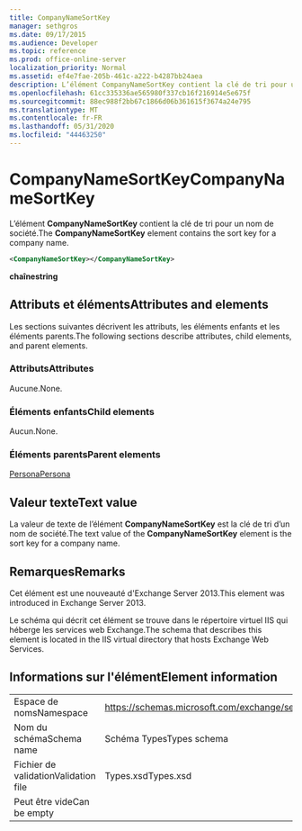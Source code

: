 ```yaml
---
title: CompanyNameSortKey
manager: sethgros
ms.date: 09/17/2015
ms.audience: Developer
ms.topic: reference
ms.prod: office-online-server
localization_priority: Normal
ms.assetid: ef4e7fae-205b-461c-a222-b4287bb24aea
description: L’élément CompanyNameSortKey contient la clé de tri pour un nom de société.
ms.openlocfilehash: 61cc335336ae565980f337cb16f216914e5e675f
ms.sourcegitcommit: 88ec988f2bb67c1866d06b361615f3674a24e795
ms.translationtype: MT
ms.contentlocale: fr-FR
ms.lasthandoff: 05/31/2020
ms.locfileid: "44463250"
---
```

# <a name="companynamesortkey"></a><span data-ttu-id="fda8d-103">CompanyNameSortKey</span><span class="sxs-lookup"><span data-stu-id="fda8d-103">CompanyNameSortKey</span></span>

<span data-ttu-id="fda8d-104">L’élément **CompanyNameSortKey** contient la clé de tri pour un nom de société.</span><span class="sxs-lookup"><span data-stu-id="fda8d-104">The **CompanyNameSortKey** element contains the sort key for a company name.</span></span> 
  
```XML
<CompanyNameSortKey></CompanyNameSortKey>
```

 <span data-ttu-id="fda8d-105">**chaîne**</span><span class="sxs-lookup"><span data-stu-id="fda8d-105">**string**</span></span>
## <a name="attributes-and-elements"></a><span data-ttu-id="fda8d-106">Attributs et éléments</span><span class="sxs-lookup"><span data-stu-id="fda8d-106">Attributes and elements</span></span>

<span data-ttu-id="fda8d-107">Les sections suivantes décrivent les attributs, les éléments enfants et les éléments parents.</span><span class="sxs-lookup"><span data-stu-id="fda8d-107">The following sections describe attributes, child elements, and parent elements.</span></span>
  
### <a name="attributes"></a><span data-ttu-id="fda8d-108">Attributs</span><span class="sxs-lookup"><span data-stu-id="fda8d-108">Attributes</span></span>

<span data-ttu-id="fda8d-109">Aucune.</span><span class="sxs-lookup"><span data-stu-id="fda8d-109">None.</span></span>
  
### <a name="child-elements"></a><span data-ttu-id="fda8d-110">Éléments enfants</span><span class="sxs-lookup"><span data-stu-id="fda8d-110">Child elements</span></span>

<span data-ttu-id="fda8d-111">Aucun.</span><span class="sxs-lookup"><span data-stu-id="fda8d-111">None.</span></span>
  
### <a name="parent-elements"></a><span data-ttu-id="fda8d-112">Éléments parents</span><span class="sxs-lookup"><span data-stu-id="fda8d-112">Parent elements</span></span>

[<span data-ttu-id="fda8d-113">Persona</span><span class="sxs-lookup"><span data-stu-id="fda8d-113">Persona</span></span>](persona.md)
  
## <a name="text-value"></a><span data-ttu-id="fda8d-114">Valeur texte</span><span class="sxs-lookup"><span data-stu-id="fda8d-114">Text value</span></span>

<span data-ttu-id="fda8d-115">La valeur de texte de l’élément **CompanyNameSortKey** est la clé de tri d’un nom de société.</span><span class="sxs-lookup"><span data-stu-id="fda8d-115">The text value of the **CompanyNameSortKey** element is the sort key for a company name.</span></span> 
  
## <a name="remarks"></a><span data-ttu-id="fda8d-116">Remarques</span><span class="sxs-lookup"><span data-stu-id="fda8d-116">Remarks</span></span>

<span data-ttu-id="fda8d-117">Cet élément est une nouveauté d'Exchange Server 2013.</span><span class="sxs-lookup"><span data-stu-id="fda8d-117">This element was introduced in Exchange Server 2013.</span></span>
  
<span data-ttu-id="fda8d-118">Le schéma qui décrit cet élément se trouve dans le répertoire virtuel IIS qui héberge les services web Exchange.</span><span class="sxs-lookup"><span data-stu-id="fda8d-118">The schema that describes this element is located in the IIS virtual directory that hosts Exchange Web Services.</span></span>
  
## <a name="element-information"></a><span data-ttu-id="fda8d-119">Informations sur l'élément</span><span class="sxs-lookup"><span data-stu-id="fda8d-119">Element information</span></span>

|||
|:-----|:-----|
|<span data-ttu-id="fda8d-120">Espace de noms</span><span class="sxs-lookup"><span data-stu-id="fda8d-120">Namespace</span></span>  <br/> |https://schemas.microsoft.com/exchange/services/2006/types  <br/> |
|<span data-ttu-id="fda8d-121">Nom du schéma</span><span class="sxs-lookup"><span data-stu-id="fda8d-121">Schema name</span></span>  <br/> |<span data-ttu-id="fda8d-122">Schéma Types</span><span class="sxs-lookup"><span data-stu-id="fda8d-122">Types schema</span></span>  <br/> |
|<span data-ttu-id="fda8d-123">Fichier de validation</span><span class="sxs-lookup"><span data-stu-id="fda8d-123">Validation file</span></span>  <br/> |<span data-ttu-id="fda8d-124">Types.xsd</span><span class="sxs-lookup"><span data-stu-id="fda8d-124">Types.xsd</span></span>  <br/> |
|<span data-ttu-id="fda8d-125">Peut être vide</span><span class="sxs-lookup"><span data-stu-id="fda8d-125">Can be empty</span></span>  <br/> ||
   


